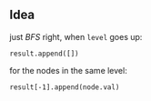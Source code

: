 ## Idea

just _BFS_ right, when `level` goes up: 
```
result.append([])
```
for the nodes in the same level:
```
result[-1].append(node.val)
```
